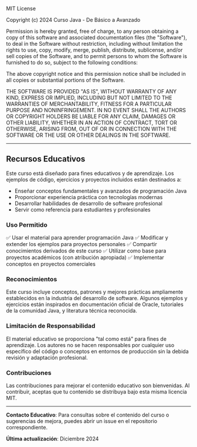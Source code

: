MIT License

Copyright (c) 2024 Curso Java - De Básico a Avanzado

Permission is hereby granted, free of charge, to any person obtaining a copy
of this software and associated documentation files (the "Software"), to deal
in the Software without restriction, including without limitation the rights
to use, copy, modify, merge, publish, distribute, sublicense, and/or sell
copies of the Software, and to permit persons to whom the Software is
furnished to do so, subject to the following conditions:

The above copyright notice and this permission notice shall be included in all
copies or substantial portions of the Software.

THE SOFTWARE IS PROVIDED "AS IS", WITHOUT WARRANTY OF ANY KIND, EXPRESS OR
IMPLIED, INCLUDING BUT NOT LIMITED TO THE WARRANTIES OF MERCHANTABILITY,
FITNESS FOR A PARTICULAR PURPOSE AND NONINFRINGEMENT. IN NO EVENT SHALL THE
AUTHORS OR COPYRIGHT HOLDERS BE LIABLE FOR ANY CLAIM, DAMAGES OR OTHER
LIABILITY, WHETHER IN AN ACTION OF CONTRACT, TORT OR OTHERWISE, ARISING FROM,
OUT OF OR IN CONNECTION WITH THE SOFTWARE OR THE USE OR OTHER DEALINGS IN THE
SOFTWARE.

---

## Recursos Educativos

Este curso está diseñado para fines educativos y de aprendizaje. Los ejemplos de código, ejercicios y proyectos incluidos están destinados a:

- Enseñar conceptos fundamentales y avanzados de programación Java
- Proporcionar experiencia práctica con tecnologías modernas
- Desarrollar habilidades de desarrollo de software profesional
- Servir como referencia para estudiantes y profesionales

### Uso Permitido

✅ Usar el material para aprender programación Java
✅ Modificar y extender los ejemplos para proyectos personales
✅ Compartir conocimientos derivados de este curso
✅ Utilizar como base para proyectos académicos (con atribución apropiada)
✅ Implementar conceptos en proyectos comerciales

### Reconocimientos

Este curso incluye conceptos, patrones y mejores prácticas ampliamente establecidos en la industria del desarrollo de software. Algunos ejemplos y ejercicios están inspirados en documentación oficial de Oracle, tutoriales de la comunidad Java, y literatura técnica reconocida.

### Limitación de Responsabilidad

El material educativo se proporciona "tal como está" para fines de aprendizaje. Los autores no se hacen responsables por cualquier uso específico del código o conceptos en entornos de producción sin la debida revisión y adaptación profesional.

### Contribuciones

Las contribuciones para mejorar el contenido educativo son bienvenidas. Al contribuir, aceptas que tu contenido se distribuya bajo esta misma licencia MIT.

---

**Contacto Educativo**: Para consultas sobre el contenido del curso o sugerencias de mejora, puedes abrir un issue en el repositorio correspondiente.

**Última actualización**: Diciembre 2024

